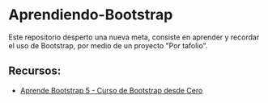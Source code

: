 # Aprendiendo-Bootstrap
Este repositorio desperto una nueva meta, consiste en aprender y recordar el uso de Bootstrap, por medio de un proyecto "Por tafolio".

## Recursos:
- [Aprende Bootstrap 5 - Curso de Bootstrap desde Cero](https://www.youtube.com/watch?v=QCw0L6FupQ0)

